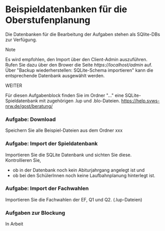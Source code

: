 # Beispieldatenbanken für die Oberstufenplanung

Die Datenbanken für die Bearbeitung der Aufgaben stehen als SQlite-DBs zur Verfügung.

> [!NOTE]
> Es wird empfohlen, den Import über den Client-Admin auszuführen.  
> Rufen Sie dazu über den Brower die Seite *https://localhost/admin* auf.  
> Über "Backup wiederherstellen: SQLite-Schema importieren" kann die entsprechende Datenbank ausgewählt werden.



WEITER


Für diesen Aufgabenblock finden Sie im Ordner "..." eine SQLite-Spieldatenbank mit zugehörigen .lup und .blo-Dateien.
https://help.svws-nrw.de/gost/beratung/
### Aufgabe: Download
Speichern Sie alle Beispiel-Dateien aus dem Ordner xxx 

### Aufgabe: Import der Spieldatenbank
Importieren Sie die SQLite Datenbank und sichten Sie diese.  
Kontrollieren Sie, 
+ ob in der Datenbank noch kein Abiturjahrgang angelegt ist und
+ ob bei den SchülerInnen noch keine Laufbahnplanung hinterlegt ist.



### Aufgabe: Import der Fachwahlen
Importieren Sie die Fachwahlen der EF, Q1 und Q2. (.lup-Dateien)

### Aufgaben zur Blockung
In Arbeit
